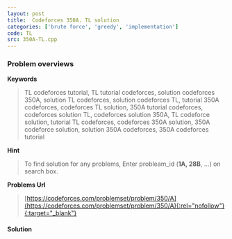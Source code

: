 ```yaml
---
layout: post
title:  Codeforces 350A. TL solution
categories: ['brute force', 'greedy', 'implementation']
code: TL
src: 350A-TL.cpp
---
```

### **Problem overviews**

**Keywords**
> TL codeforces tutorial, TL tutorial codeforces, solution codeforces 350A, solution TL codeforces, solution codeforces TL, tutorial 350A codeforces, codeforces TL solution, 350A tutorial codeforces, codeforces solution TL, codeforces solution 350A, TL codeforce solution, tutorial TL codeforces, codeforces 350A solution, 350A codeforce solution, solution 350A codeforces, 350A codeforces tutorial

**Hint**
> To find solution for any problems, Enter probleam_id (**1A, 28B**, ...) on search box. 

**Problems Url**
> [https://codeforces.com/problemset/problem/350/A](https://codeforces.com/problemset/problem/350/A){:rel="nofollow"}{:target="_blank"}

#### **Solution**




